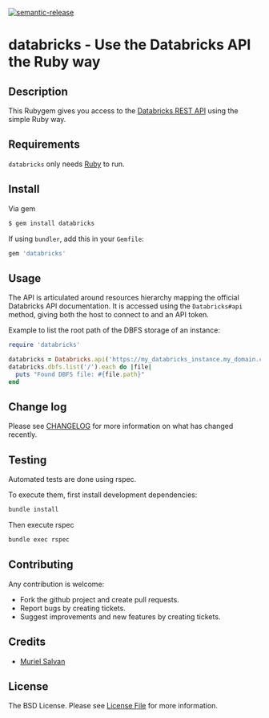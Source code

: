 [![semantic-release](https://img.shields.io/badge/%20%20%F0%9F%93%A6%F0%9F%9A%80-semantic--release-e10079.svg)](https://github.com/semantic-release/semantic-release)

# databricks - Use the Databricks API the Ruby way

## Description

This Rubygem gives you access to the [Databricks REST API](https://docs.databricks.com/dev-tools/api/latest/index.html) using the simple Ruby way.

## Requirements

`databricks` only needs [Ruby](https://www.ruby-lang.org/) to run.

## Install

Via gem

``` bash
$ gem install databricks
```

If using `bundler`, add this in your `Gemfile`:

``` ruby
gem 'databricks'
```

## Usage

The API is articulated around resources hierarchy mapping the official Databricks API documentation.
It is accessed using the `Databricks#api` method, giving both the host to connect to and an API token.

Example to list the root path of the DBFS storage of an instance:
```ruby
require 'databricks'

databricks = Databricks.api('https://my_databricks_instance.my_domain.com', '123456789abcdef123456789abcdef')
databricks.dbfs.list('/').each do |file|
  puts "Found DBFS file: #{file.path}"
end
```
## Change log

Please see [CHANGELOG](CHANGELOG.md) for more information on what has changed recently.

## Testing

Automated tests are done using rspec.

To execute them, first install development dependencies:

```bash
bundle install
```

Then execute rspec

```bash
bundle exec rspec
```

## Contributing

Any contribution is welcome:
* Fork the github project and create pull requests.
* Report bugs by creating tickets.
* Suggest improvements and new features by creating tickets.

## Credits

- [Muriel Salvan](https://x-aeon.com/muriel)

## License

The BSD License. Please see [License File](LICENSE.md) for more information.
